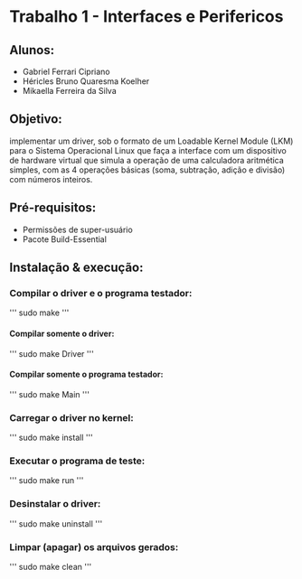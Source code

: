 # Trabalho 1 - Interfaces e Perifericos

## Alunos:
- Gabriel Ferrari Cipriano
- Héricles Bruno Quaresma Koelher
- Mikaella Ferreira da Silva

## Objetivo:
implementar um driver, sob o formato de um Loadable Kernel Module (LKM) para o Sistema Operacional Linux que faça a interface com um dispositivo de hardware virtual que simula a operação de uma calculadora aritmética simples, com as 4 operações básicas (soma, subtração, adição e divisão) com números inteiros.

## Pré-requisitos:
- Permissões de super-usuário
- Pacote Build-Essential

## Instalação & execução:
### Compilar o driver e o programa testador:
''' sudo make '''

#### Compilar somente o driver:
''' sudo make Driver '''

#### Compilar somente o programa testador:
''' sudo make Main '''

### Carregar o driver no kernel:
''' sudo make install '''

### Executar o programa de teste:
''' sudo make run '''

### Desinstalar o driver:
''' sudo make uninstall '''

### Limpar (apagar) os arquivos gerados:
''' sudo make clean '''

